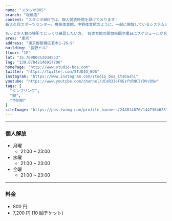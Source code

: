 ```yaml
---
name: "スタジオBOS"
branch: "板橋店"
content: "スタジオBOSでは、個人開放時間を設けております！
新大久保スポーツセンター、豊島体育館、中野体育館のように、一般に開放しているシステムと同じです。

もっと少人数の場所でじっくり練習したい方、 各体育館の開放時間や曜日にスケジュールが合わない方、 タンブリングバーンで練習してみたい方など是非ご利用下さい。"
area: "東京"
address: "東京都板橋区若木1-26-9"
building: "長野ビル"
floor: "1F"
lat: "35.76900353034553"
lng: "139.67042146917706"
homePage: "http://www.studio-bos.com"
twitter: "https://twitter.com/STUDIO_BOS"
instagram: "https://www.instagram.com/studio_bos_itabashi"
youtube: "https://www.youtube.com/channel/UCeR3JoFXExftRNClYDVcD9w"
tags: [
  "タンブリング",
  "鏡",
  "予約制"
]
siteImage: "https://pbs.twimg.com/profile_banners/244014870/1447304628"
---
```


---

### 個人解放

- 月曜
  - 21:00 ~ 23:00
- 水曜
  - 21:00 ~ 23:00
- 金曜
  - 21:00 ~ 23:00

---

### 料金

- 800 円
- 7,200 円 (10 回チケット)
